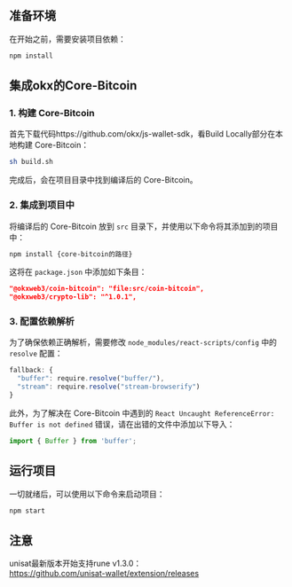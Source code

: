 
## 准备环境

在开始之前，需要安装项目依赖：

```bash
npm install
```

## 集成okx的Core-Bitcoin

### 1. 构建 Core-Bitcoin

首先下载代码https://github.com/okx/js-wallet-sdk，看Build Locally部分在本地构建 Core-Bitcoin：

```bash
sh build.sh
```

完成后，会在项目目录中找到编译后的 Core-Bitcoin。

### 2. 集成到项目中

将编译后的 Core-Bitcoin 放到 `src` 目录下，并使用以下命令将其添加到的项目中：

```bash
npm install {core-bitcoin的路径}
```

这将在 `package.json` 中添加如下条目：

```json
"@okxweb3/coin-bitcoin": "file:src/coin-bitcoin",
"@okxweb3/crypto-lib": "^1.0.1",
```

### 3. 配置依赖解析

为了确保依赖正确解析，需要修改 `node_modules/react-scripts/config` 中的 `resolve` 配置：

```javascript
fallback: {
  "buffer": require.resolve("buffer/"),
  "stream": require.resolve("stream-browserify")
}
```

此外，为了解决在 Core-Bitcoin 中遇到的 `React Uncaught ReferenceError: Buffer is not defined` 错误，请在出错的文件中添加以下导入：

```javascript
import { Buffer } from 'buffer';
```

## 运行项目

一切就绪后，可以使用以下命令来启动项目：

```bash
npm start
```

## 注意
unisat最新版本开始支持rune v1.3.0：  
https://github.com/unisat-wallet/extension/releases    

